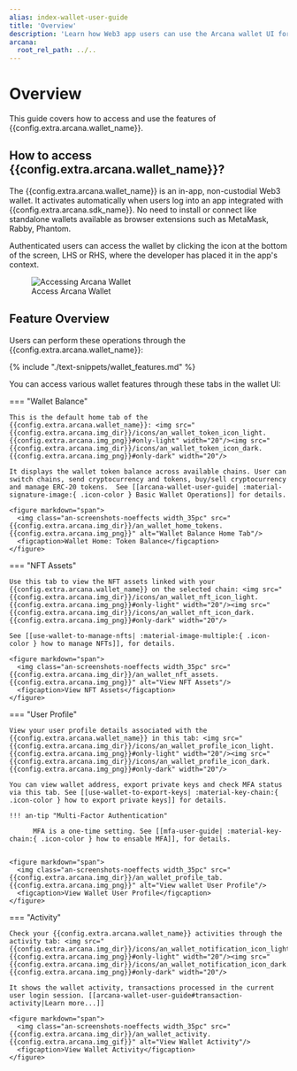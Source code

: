 ```yaml
---
alias: index-wallet-user-guide
title: 'Overview'
description: 'Learn how Web3 app users can use the Arcana wallet UI for signing blockchain transactions, viewing NFTs (ERC-721) and tokens ERC-20, ERC-1155 or export their keys.'
arcana:
  root_rel_path: ../..
---
```


# Overview

This guide covers how to access and use the features of {{config.extra.arcana.wallet_name}}.

##  How to access {{config.extra.arcana.wallet_name}}?

The {{config.extra.arcana.wallet_name}} is an in-app, non-custodial Web3 wallet. It activates automatically when users log into an app integrated with {{config.extra.arcana.sdk_name}}. No need to install or connect like standalone wallets available as browser extensions such as MetaMask, Rabby, Phantom.

Authenticated users can access the wallet by clicking the icon at the bottom of the screen, LHS or RHS, where the developer has placed it in the app's context.

<figure markdown="span">
  <img class="an-screenshots width_85pc" src="{{config.extra.arcana.img_dir}}/an_wallet_access_inapp.{{config.extra.arcana.img_gif}}" alt="Accessing Arcana Wallet"/>
  <figcaption>Access Arcana Wallet</figcaption>
</figure> 

<!---
<figure markdown="span">
  <img class="an-screenshots width_85pc" src="{{config.extra.arcana.img_dir}}/an_wallet_min_light_vanilla.gif#only-dark" alt="Arcana Wallet"/><img class="an-screenshots width_85pc" src="{{config.extra.arcana.img_dir}}/an_wallet_min_dark_vanilla.gif#only-light" alt="In-app Arcana Wallet"/>
  <figcaption>In-app Arcana Wallet</figcaption>
</figure> 

<figure markdown="span">
  <img class="an-screenshots-noeffects width_35pc" src="{{config.extra.arcana.img_dir}}/an_wallet_home.{{config.extra.arcana.img_png}}" alt="Arcana Wallet"/>
  <figcaption>Arcana Wallet</figcaption>
</figure> 
--->

## Feature Overview

Users can perform these operations through the  {{config.extra.arcana.wallet_name}}:

{% include "./text-snippets/wallet_features.md" %}

You can access various wallet features through these tabs in the wallet UI:

=== "Wallet Balance"

    This is the default home tab of the {{config.extra.arcana.wallet_name}}: <img src="{{config.extra.arcana.img_dir}}/icons/an_wallet_token_icon_light.{{config.extra.arcana.img_png}}#only-light" width="20"/><img src="{{config.extra.arcana.img_dir}}/icons/an_wallet_token_icon_dark.{{config.extra.arcana.img_png}}#only-dark" width="20"/>

    It displays the wallet token balance across available chains. User can switch chains, send cryptocurrency and tokens, buy/sell cryptocurrency and manage ERC-20 tokens.  See [[arcana-wallet-user-guide| :material-signature-image:{ .icon-color } Basic Wallet Operations]] for details.

    <figure markdown="span">
      <img class="an-screenshots-noeffects width_35pc" src="{{config.extra.arcana.img_dir}}/an_wallet_home_tokens.{{config.extra.arcana.img_png}}" alt="Wallet Balance Home Tab"/>
      <figcaption>Wallet Home: Token Balance</figcaption>
    </figure>

=== "NFT Assets"

    Use this tab to view the NFT assets linked with your {{config.extra.arcana.wallet_name}} on the selected chain: <img src="{{config.extra.arcana.img_dir}}/icons/an_wallet_nft_icon_light.{{config.extra.arcana.img_png}}#only-light" width="20"/><img src="{{config.extra.arcana.img_dir}}/icons/an_wallet_nft_icon_dark.{{config.extra.arcana.img_png}}#only-dark" width="20"/>

    See [[use-wallet-to-manage-nfts| :material-image-multiple:{ .icon-color } how to manage NFTs]], for details.

    <figure markdown="span">
      <img class="an-screenshots-noeffects width_35pc" src="{{config.extra.arcana.img_dir}}/an_wallet_nft_assets.{{config.extra.arcana.img_png}}" alt="View NFT Assets"/>
      <figcaption>View NFT Assets</figcaption>
    </figure>

=== "User Profile"

    View your user profile details associated with the {{config.extra.arcana.wallet_name}} in this tab: <img src="{{config.extra.arcana.img_dir}}/icons/an_wallet_profile_icon_light.{{config.extra.arcana.img_png}}#only-light" width="20"/><img src="{{config.extra.arcana.img_dir}}/icons/an_wallet_profile_icon_dark.{{config.extra.arcana.img_png}}#only-dark" width="20"/>

    You can view wallet address, export private keys and check MFA status via this tab. See [[use-wallet-to-export-keys| :material-key-chain:{ .icon-color } how to export private keys]] for details.

    !!! an-tip "Multi-Factor Authentication"
    
          MFA is a one-time setting. See [[mfa-user-guide| :material-key-chain:{ .icon-color } how to ensable MFA]], for details.


    <figure markdown="span">
      <img class="an-screenshots-noeffects width_35pc" src="{{config.extra.arcana.img_dir}}/an_wallet_profile_tab.{{config.extra.arcana.img_png}}" alt="View wallet User Profile"/>
      <figcaption>View Wallet User Profile</figcaption>
    </figure>

=== "Activity"

    Check your {{config.extra.arcana.wallet_name}} activities through the activity tab: <img src="{{config.extra.arcana.img_dir}}/icons/an_wallet_notification_icon_light.{{config.extra.arcana.img_png}}#only-light" width="20"/><img src="{{config.extra.arcana.img_dir}}/icons/an_wallet_notification_icon_dark.{{config.extra.arcana.img_png}}#only-dark" width="20"/>

    It shows the wallet activity, transactions processed in the current user login session. [[arcana-wallet-user-guide#transaction-activity|Learn more...]]

    <figure markdown="span">
      <img class="an-screenshots-noeffects width_35pc" src="{{config.extra.arcana.img_dir}}/an_wallet_activity.{{config.extra.arcana.img_gif}}" alt="View Wallet Activity"/>
      <figcaption>View Wallet Activity</figcaption>
    </figure>
